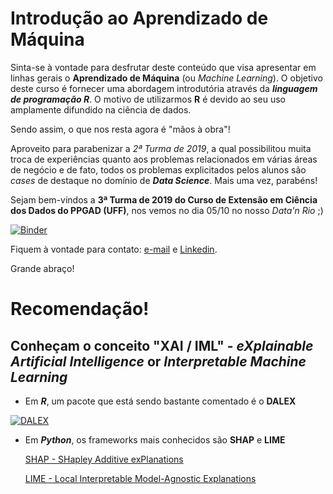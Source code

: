 # Introdução ao Aprendizado de Máquina

Sinta-se à vontade para desfrutar deste conteúdo que visa apresentar em linhas gerais o **Aprendizado de Máquina** (ou *Machine Learning*).
O objetivo deste curso é fornecer uma abordagem introdutória através da _**linguagem de programação R**_. O motivo de utilizarmos **R** é devido ao seu uso amplamente difundido na ciência de dados.

Sendo assim, o que nos resta agora é "mãos à obra"!

Aproveito para parabenizar a *2ª Turma de 2019*, a qual possibilitou muita troca de experiências quanto aos problemas relacionados em várias áreas de negócio e de fato, todos os problemas explicitados pelos alunos são *cases* de destaque no domínio de _**Data Science**_. Mais uma vez, parabéns! 

Sejam bem-vindos a **3ª Turma de 2019 do Curso de Extensão em Ciência dos Dados do PPGAD (UFF)**, nos vemos no dia 05/10 no nosso *Data'n Rio* ;)

[![Binder](https://mybinder.org/badge_logo.svg)](https://rnotebook.io/anon/12584b75c12dcfb0/notebooks/Introduction%20R%20to%20Dataset%20Sonar.ipynb)

Fiquem à vontade para contato: [e-mail](gassantos@id.uff.br) e [Linkedin](https://www.linkedin.com/in/gassantos).

Grande abraço!



# Recomendação!

## Conheçam o conceito "XAI / IML" - *eXplainable Artificial Intelligence* or *Interpretable Machine Learning*

* Em ***R***,  um pacote que está sendo bastante comentado é o **DALEX**

[![DALEX](https://modeloriented.github.io/DALEX/reference/figures/logo.png)](https://modeloriented.github.io/DALEX/) 

* Em ***Python***, os frameworks mais conhecidos são **SHAP** e **LIME**

  [SHAP - SHapley Additive exPlanations](https://shap.readthedocs.io/en/latest/)
  
  [LIME - Local Interpretable Model-Agnostic Explanations](https://www.oreilly.com/learning/introduction-to-local-interpretable-model-agnostic-explanations-lime)
